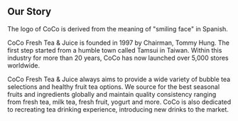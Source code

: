 ## Our Story

The logo of CoCo is derived from the meaning of "smiling face" in Spanish.

CoCo Fresh Tea & Juice is founded in 1997 by Chairman, Tommy Hung. The first step started from a humble town called Tamsui in Taiwan. Within this industry for more than 20 years, CoCo has now launched over 5,000 stores worldwide.

CoCo Fresh Tea & Juice always aims to provide a wide variety of bubble tea selections and healthy fruit tea options. We source for the best seasonal fruits and ingredients globally and maintain quality consistency ranging from fresh tea, milk tea, fresh fruit, yogurt and more. CoCo is also dedicated to recreating tea drinking experience, introducing new drinks to the market.
